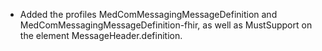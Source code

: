 * Added the profiles MedComMessagingMessageDefinition and MedComMessagingMessageDefinition-fhir, as well as MustSupport on the element MessageHeader.definition. 